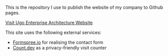 This is the repository I use to publish the website of my company to Github pages.

[Visit Ugo Enterprise Architecture Website](https://ugo-enterprise-architecture.github.io/)

This site uses the following external services:
- [Formspree.io](https://formspree.io) for realising the contact form
- [Count.dev](https://count.dev) as a privacy-friendly visit counter